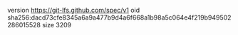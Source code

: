 version https://git-lfs.github.com/spec/v1
oid sha256:dacd73cfe8345a6a9a477b9d4a6f668a1b98a5c064e4f219b949502286015528
size 3209
